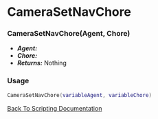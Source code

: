 # CameraSetNavChore

### CameraSetNavChore(Agent, Chore)
- ***Agent:*** 
- ***Chore:*** 
- ***Returns:*** Nothing

### Usage

```Lua
CameraSetNavChore(variableAgent, variableChore)
```


[Back To Scripting Documentation](../README.md)
